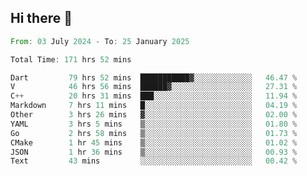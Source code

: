 ## Hi there 👋

<!--START_SECTION:waka-->

```rust
From: 03 July 2024 - To: 25 January 2025

Total Time: 171 hrs 52 mins

Dart         79 hrs 52 mins  ███████████▓░░░░░░░░░░░░░   46.47 %
V            46 hrs 56 mins  ██████▓░░░░░░░░░░░░░░░░░░   27.31 %
C++          20 hrs 31 mins  ███░░░░░░░░░░░░░░░░░░░░░░   11.94 %
Markdown     7 hrs 11 mins   █░░░░░░░░░░░░░░░░░░░░░░░░   04.19 %
Other        3 hrs 26 mins   ▓░░░░░░░░░░░░░░░░░░░░░░░░   02.00 %
YAML         3 hrs 5 mins    ▒░░░░░░░░░░░░░░░░░░░░░░░░   01.80 %
Go           2 hrs 58 mins   ▒░░░░░░░░░░░░░░░░░░░░░░░░   01.73 %
CMake        1 hr 45 mins    ▒░░░░░░░░░░░░░░░░░░░░░░░░   01.02 %
JSON         1 hr 36 mins    ▒░░░░░░░░░░░░░░░░░░░░░░░░   00.93 %
Text         43 mins         ░░░░░░░░░░░░░░░░░░░░░░░░░   00.42 %
```

<!--END_SECTION:waka-->

<!--
**mathiskakal/mathiskakal** is a ✨ _special_ ✨ repository because its `README.md` (this file) appears on your GitHub profile.

Here are some ideas to get you started:

- 🔭 I’m currently working on ...
- 🌱 I’m currently learning ...
- 👯 I’m looking to collaborate on ...
- 🤔 I’m looking for help with ...
- 💬 Ask me about ...
- 📫 How to reach me: ...
- 😄 Pronouns: ...
- ⚡ Fun fact: ...
-->
